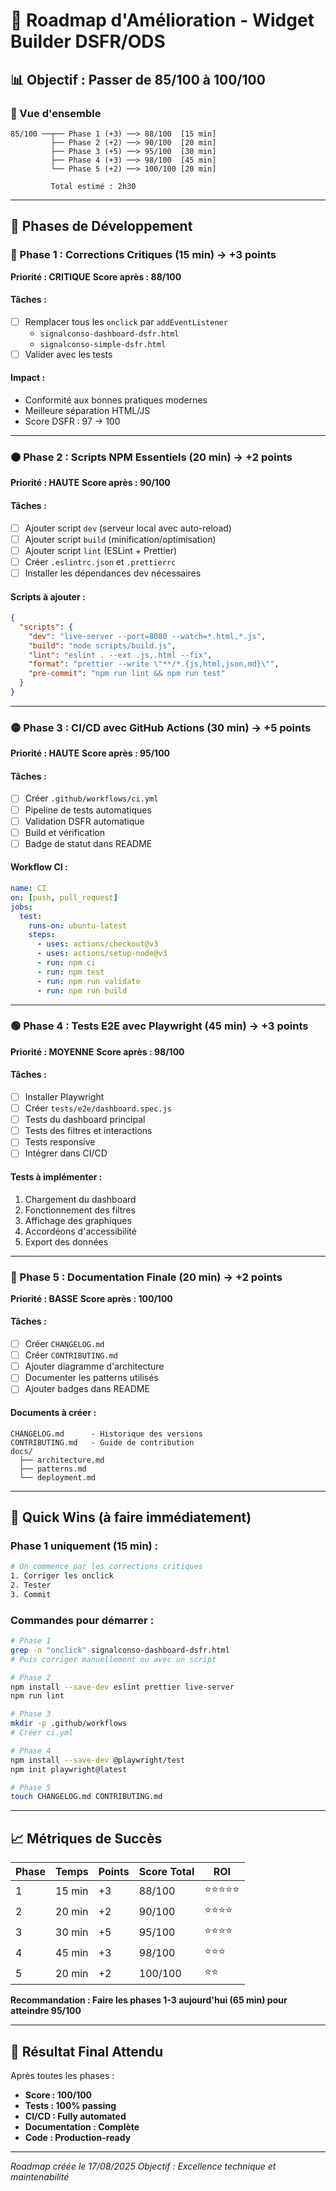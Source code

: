 # 🚀 Roadmap d'Amélioration - Widget Builder DSFR/ODS

## 📊 Objectif : Passer de 85/100 à 100/100

### 🎯 Vue d'ensemble
```
85/100 ──┬── Phase 1 (+3) ──> 88/100  [15 min]
         ├── Phase 2 (+2) ──> 90/100  [20 min]
         ├── Phase 3 (+5) ──> 95/100  [30 min]
         ├── Phase 4 (+3) ──> 98/100  [45 min]
         └── Phase 5 (+2) ──> 100/100 [20 min]
                    
         Total estimé : 2h30
```

---

## 📅 Phases de Développement

### 🔴 Phase 1 : Corrections Critiques (15 min) → +3 points
**Priorité : CRITIQUE**
**Score après : 88/100**

#### Tâches :
- [ ] Remplacer tous les `onclick` par `addEventListener`
  - `signalconso-dashboard-dsfr.html`
  - `signalconso-simple-dsfr.html`
- [ ] Valider avec les tests

#### Impact :
- Conformité aux bonnes pratiques modernes
- Meilleure séparation HTML/JS
- Score DSFR : 97 → 100

---

### 🟠 Phase 2 : Scripts NPM Essentiels (20 min) → +2 points
**Priorité : HAUTE**
**Score après : 90/100**

#### Tâches :
- [ ] Ajouter script `dev` (serveur local avec auto-reload)
- [ ] Ajouter script `build` (minification/optimisation)
- [ ] Ajouter script `lint` (ESLint + Prettier)
- [ ] Créer `.eslintrc.json` et `.prettierrc`
- [ ] Installer les dépendances dev nécessaires

#### Scripts à ajouter :
```json
{
  "scripts": {
    "dev": "live-server --port=8080 --watch=*.html,*.js",
    "build": "node scripts/build.js",
    "lint": "eslint . --ext .js,.html --fix",
    "format": "prettier --write \"**/*.{js,html,json,md}\"",
    "pre-commit": "npm run lint && npm run test"
  }
}
```

---

### 🟡 Phase 3 : CI/CD avec GitHub Actions (30 min) → +5 points
**Priorité : HAUTE**
**Score après : 95/100**

#### Tâches :
- [ ] Créer `.github/workflows/ci.yml`
- [ ] Pipeline de tests automatiques
- [ ] Validation DSFR automatique
- [ ] Build et vérification
- [ ] Badge de statut dans README

#### Workflow CI :
```yaml
name: CI
on: [push, pull_request]
jobs:
  test:
    runs-on: ubuntu-latest
    steps:
      - uses: actions/checkout@v3
      - uses: actions/setup-node@v3
      - run: npm ci
      - run: npm test
      - run: npm run validate
      - run: npm run build
```

---

### 🟢 Phase 4 : Tests E2E avec Playwright (45 min) → +3 points
**Priorité : MOYENNE**
**Score après : 98/100**

#### Tâches :
- [ ] Installer Playwright
- [ ] Créer `tests/e2e/dashboard.spec.js`
- [ ] Tests du dashboard principal
- [ ] Tests des filtres et interactions
- [ ] Tests responsive
- [ ] Intégrer dans CI/CD

#### Tests à implémenter :
1. Chargement du dashboard
2. Fonctionnement des filtres
3. Affichage des graphiques
4. Accordéons d'accessibilité
5. Export des données

---

### 🔵 Phase 5 : Documentation Finale (20 min) → +2 points
**Priorité : BASSE**
**Score après : 100/100**

#### Tâches :
- [ ] Créer `CHANGELOG.md`
- [ ] Créer `CONTRIBUTING.md`
- [ ] Ajouter diagramme d'architecture
- [ ] Documenter les patterns utilisés
- [ ] Ajouter badges dans README

#### Documents à créer :
```
CHANGELOG.md      - Historique des versions
CONTRIBUTING.md   - Guide de contribution
docs/
  ├── architecture.md
  ├── patterns.md
  └── deployment.md
```

---

## 🏁 Quick Wins (à faire immédiatement)

### Phase 1 uniquement (15 min) :
```bash
# On commence par les corrections critiques
1. Corriger les onclick
2. Tester
3. Commit
```

### Commandes pour démarrer :
```bash
# Phase 1
grep -n "onclick" signalconso-dashboard-dsfr.html
# Puis corriger manuellement ou avec un script

# Phase 2 
npm install --save-dev eslint prettier live-server
npm run lint

# Phase 3
mkdir -p .github/workflows
# Créer ci.yml

# Phase 4
npm install --save-dev @playwright/test
npm init playwright@latest

# Phase 5
touch CHANGELOG.md CONTRIBUTING.md
```

---

## 📈 Métriques de Succès

| Phase | Temps | Points | Score Total | ROI |
|-------|-------|--------|------------|-----|
| 1 | 15 min | +3 | 88/100 | ⭐⭐⭐⭐⭐ |
| 2 | 20 min | +2 | 90/100 | ⭐⭐⭐⭐ |
| 3 | 30 min | +5 | 95/100 | ⭐⭐⭐⭐ |
| 4 | 45 min | +3 | 98/100 | ⭐⭐⭐ |
| 5 | 20 min | +2 | 100/100 | ⭐⭐ |

**Recommandation : Faire les phases 1-3 aujourd'hui (65 min) pour atteindre 95/100**

---

## 🎯 Résultat Final Attendu

Après toutes les phases :
- **Score : 100/100**
- **Tests : 100% passing**
- **CI/CD : Fully automated**
- **Documentation : Complète**
- **Code : Production-ready**

---

*Roadmap créée le 17/08/2025*
*Objectif : Excellence technique et maintenabilité*